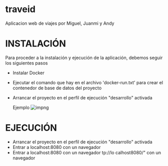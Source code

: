 # traveid

Aplicacion web de viajes por Miguel, Juanmi y Andy 


# INSTALACIÓN

Para proceder a la instalación y ejecución de la aplicación, debemos seguir los siguientes pasos

- Instalar Docker
- Ejecutar el comando que hay en el archivo 'docker-run.txt' para crear el contenedor de base de datos del proyecto
- Arrancar el proyecto en el perfil de ejecución "desarrollo" activada

    Ejemplo
    ![impng](img.png)

# EJECUCIÓN

- Arrancar el proyecto en el perfil de ejecución "desarrollo" activada
- Entrar a localhost:8080 con un navegador 
- Entrar a localhost:8080 con un navegador tp://lo calhost8080/" con un navegador